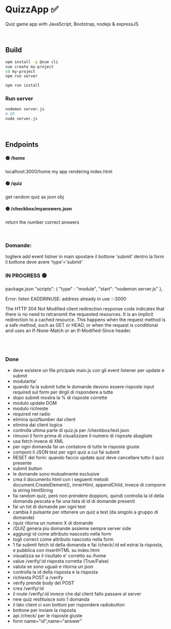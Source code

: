 # QuizzApp ✅ 
Quiz game app with JavaScript, Bootstrap, nodejs & expressJS

<br>

## Build
```bash
npm install -g @vue cli
vue create my-project
cd my-project
npm run server
```


```bash
npm run install
```


### Run server
```bash
nodemon server.js
# OR
node server.js
```
<br>

## Endpoints

#### 🟢 **/home**
localhost:3000/home my app rendering index.html

#### 🟢 **/quiz**
get random quiz as json obj

#### 🟢 **/checkbox/myanswers.json**
return the number correct answers

<br>

### Domande:

togliere add event listner in main
spostare il bottone 'submit' dentro la form 
il bottone deve avere 'type'='submit'

### IN PROGRESS 🟡


package.json
  "scripts": {
    "type" : "module",
    "start": "nodemon server.js"
  },


Error: listen EADDRINUSE: address already in use :::3000



The HTTP 304 Not Modified client redirection response code indicates that there is no need to retransmit the requested resources. It is an implicit redirection to a cached resource. This happens when the request method is a safe method, such as GET or HEAD, or when the request is conditional and uses an If-None-Match or an If-Modified-Since header. 











<br>
<br>

### Done
- deve esistere un file pricipale main.js con gli event listener per update e submit
- modularita'
- quando fa la submit tutte le domande devono essere risposte 
 input required sul form per dirgli di rispondere a tutte
- dopo submit mostra la % di risposte corrette
- modulo update DOM
- modulo richieste
- required nel radio
- elimina quizNumber dal client
- elimina dal client logica
- controlla ultima parte di quiz.js per /checkbox/test.json 
- rimuovi il form prima di visualizzare il numero di risposte sbagliate
- usa fetch invece di XML
- per ogni domanda fai un contatore di tutte le risposte giuste
- componi il JSON test per ogni quiz a cui fai submit
- RESET del form:  quando faccio update quiz deve cancellare tutto il quiz presente
- submit button
- le domande sono mutualmente esclusive
- crea il documento html con i seguenti metodi: document.CreateElement(), innerHtml, appendChild, invece di comporre la string htmlString
- fai random quiz, però non prendere doppioni, quindi controlla la id della domanda pescata e fai una lista di id di domande presenti 
- fai un tot di domande per ogni test
- cambia il pulsante per ottenere un quiz a test (da singolo a gruppo di domande)
- /quiz ritorna un numero X di domande
- /QUIZ genera piu domande assieme sempre server side
- aggiungi id come attributo nascosto nella form
- togli correct come attributo nascosto nella form
- 1 fai submit fetch id della domanda e fai /check/:id ed estrai la risposta, e pubblica con insertHTML su index.html 
- visualizza se il risultato e' corretto su /home
- value /verify/:id risposta corretta (True/False) 
- valuta se sono uguali e ritorna un json
- controlla la id della risposta e la risposta
- richiesta POST a /verify
- verify prende body del POST
- crea /verify/:id
- il route /verify/:id invece che dal client fallo passare al server
- new quiz restituisce solo 1 domanda
- il lato client ci son bottoni per rispondere radiobutton
- bottone per inviare la risposta
- api /check/ per le risposte giuste
- form name="id",name="answer"

<br>

